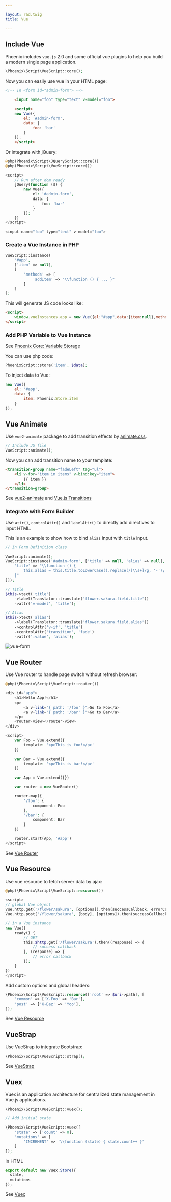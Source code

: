 ```yaml
---

layout: rad.twig
title: Vue

---
```


## Include Vue

Phoenix includes `vue.js` 2.0 and some official vue plugins to help you build a modern single page application.

``` php
\Phoenix\Script\VueScript::core();
```

Now you can easily use vue in your HTML page:

``` html
<!-- In <form id="admin-form"> -->

    <input name="foo" type="text" v-model="foo">

    <script>
    new Vue({
        el: '#admin-form',
        data: {
            foo: 'bar'
        }
    });
    </script>
```

Or integrate with jQuery:

``` php
@php(Phoenix\Script\JQueryScript::core())
@php(Phoenix\Script\VueScript::core())

<script>
    // Run after dom ready
    jQuery(function ($) {
        new Vue({
            el: '#admin-form',
            data: {
                foo: 'bar'
            }
        });
    })
</script>

<input name="foo" type="text" v-model="foo">
```

### Create a Vue Instance in PHP

``` php
VueScript::instance(
    '#app',
    ['item' => null],
    [
        'methods' => [
            'addItem' => "\\function () { ... }"
        ]
    ]
);
```

This will generate JS code looks like:

``` html
<script>
    window.vueInstances.app = new Vue({el:"#app",data:{item:null},methods:{addItem:function () { ... }}});
</script>
```

### Add PHP Variable to Vue Instance

See [Phoenix Core: Variable Storage](../js/core.html#variable-storage)

You can use php code:

```php
PhoenixScript::store('item', $data);
```

To inject data to Vue:

```js
new Vue({
    el: '#app',
    data: {
        item: Phoenix.Store.item
    }
});
```

## Vue Animate

Use `vue2-animate` package to add transition effects by [animate.css](https://github.com/daneden/animate.css).

``` php
// Include JS file
VueScript::animate();
```

Now you can add transition name to your template:

``` html
<transition-group name="fadeLeft" tag="ul">
    <li v-for="item in items" v-bind:key="item">
        {{ item }}
    </li>
</transition-group>
```

See [vue2-animate](https://github.com/asika32764/vue2-animate/) and [Vue.js Transitions](http://vuejs.org/guide/transitions.html)

### Integrate with Form Builder

Use `attr()`, `controlAttr()` and `labelAttr()` to directly add directives to input HTML.

This is an example to show how to bind `alias` input with `title` input.

``` php
// In Form Definition class

VueScript::animate();
VueScript::instance('#admin-form', ['title' => null, 'alias' => null], ['watch' => [
    'title' => "\\function () {
        this.alias = this.title.toLowerCase().replace(/[\\s+]/g, '-');
    }"
]]);

// Title
$this->text('title')
    ->label(Translator::translate('flower.sakura.field.title'))
    ->attr('v-model', 'title');

// Alias
$this->text('alias')
    ->label(Translator::translate('flower.sakura.field.alias'))
    ->controlAttr('v-if', 'title')
    ->controlAttr('transition', 'fade')
    ->attr(':value', 'alias');
```

![vue-form](https://cloud.githubusercontent.com/assets/1639206/19294082/4edfdd1a-905c-11e6-89de-174acd181068.gif)

## Vue Router

Use Vue router to handle page switch without refresh browser:

``` php
@php(\Phoenix\Script\VueScript::router())

<div id="app">
    <h1>Hello App!</h1>
    <p>
        <a v-link="{ path: '/foo' }">Go to Foo</a>
        <a v-link="{ path: '/bar' }">Go to Bar</a>
    </p>
    <router-view></router-view>
</div>

<script>
    var Foo = Vue.extend({
        template: '<p>This is foo!</p>'
    })

    var Bar = Vue.extend({
        template: '<p>This is bar!</p>'
    })

    var App = Vue.extend({})

    var router = new VueRouter()

    router.map({
        '/foo': {
            component: Foo
        },
        '/bar': {
            component: Bar
        }
    })

    router.start(App, '#app')
</script>
```

See [Vue Router](http://router.vuejs.org/)

## Vue Resource

Use vue resource to fetch server data by ajax:

``` php
@php(\Phoenix\Script\VueScript::resource())

<script>
// global Vue object
Vue.http.get('/flower/sakura', [options]).then(successCallback, errorCallback);
Vue.http.post('/flower/sakura', [body], [options]).then(successCallback, errorCallback);

// in a Vue instance
new Vue({
    ready() {
        // GET
        this.$http.get('/flower/sakura').then((response) => {
            // success callback
        }, (response) => {
            // error callback
        });
    }
})
</script>
```

Add custom options and global headers:

``` php
\Phoenix\Script\VueScript::resource(['root' => $uri->path], [
    'common' => ['X-Foo' => 'Bar'],
    'post' => ['X-Baz' => 'Yoo'],
]);
```

See [Vue Resource](https://github.com/vuejs/vue-resource)

## VueStrap

Use VueStrap to integrate Bootstrap:

``` php
\Phoenix\Script\VueScript::strap();
```

See [VueStrap](http://yuche.github.io/vue-strap/)

## Vuex

Vuex is an application architecture for centralized state management in Vue.js applications.

``` php
\Phoenix\Script\VueScript::vuex();

// Add initial state

\Phoenix\Script\VueScript::vuex([
    'state' => ['count' => 0],
    'mutations' => [
        'INCREMENT' => '\\function (state) { state.count++ }'
    ]
]);
```

In HTML

```js
export default new Vuex.Store({
  state,
  mutations
});
```

See [Vuex](http://vuex.vuejs.org/)
